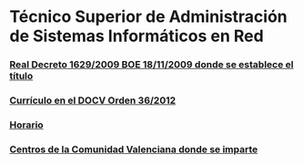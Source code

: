 # Técnico Superior de Administración de Sistemas Informáticos en Red

### [Real Decreto 1629/2009 BOE 18/11/2009 donde se establece el título](legislacion/BOE-A-2009-18355.pdf)

### [Currículo en el DOCV Orden 36/2012](legislacion/2012_6644.pdf)

### [Horario](legislacion/inflasioe3h.pdf)

### [Centros de la Comunidad Valenciana donde se imparte](http://www.ceice.gva.es/web/centros-docentes/formacion-profesional/familias-profesionales/consulta?fam=190)
